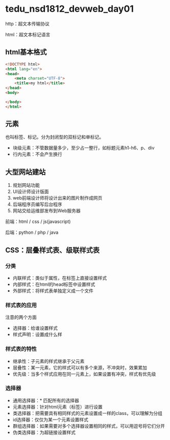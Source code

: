# tedu_nsd1812_devweb_day01

http：超文本传输协议

html：超文本标记语言

## html基本格式

```html
<!DOCTYPE html>
<html lang="en">
<head>
    <meta charset="UTF-8">
    <title>my html</title>
</head>
<body>

</body>
</html>
```

## 元素

也叫标签、标记。分为封闭型的双标记和单标记。

- 块级元素：不管数据量多少，至少占一整行，如标题元素h1-h6、p、div
- 行内元素：不会产生换行

## 大型网站建站

1. 规划网站功能
2. UI设计师设计版面
3. web前端设计师将设计出来的图片制作成网页
4. 后端程序员编写后台程序
5. 网站交给运维部发布到Web服务器



前端：html / css / js(javascript)

后端：python / php / java



## CSS：层叠样式表、级联样式表

### 分类

- 内联样式：类似于属性，在标签上直接设置样式
- 内部样式：在html的head标签中设置样式
- 外部样式：将样式表单独定义成一个文件

### 样式表的应用

注意的两个方面

- 选择器：给谁设置样式
- 样式声明：设置成什么样

### 样式表的特性

- 继承性：子元素的样式继承于父元素
- 层叠性：某一元素，它的样式可以有多个来源，不冲突时，效果累加
- 优先级：当多个样式应用在同一元素上，如果设置有冲突，样式有优先级

### 选择器

- 通用选择器：\* 匹配所有的选择器
- 元素选择器：针对html元素（标签）进行设置
- 类选择器：把需要具有相同样式的元素设置成一样的class，可以理解为分组
- id选择器：仅仅为某一个元素设置样式
- 群组选择器：如果需要对多个选择器设置相同的样式，可以用逗号将它们分开
- 伪类选择器：为超链接设置样式





